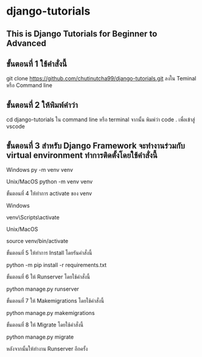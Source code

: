 # django-tutorials
## This is Django Tutorials for Beginner to Advanced

## ขั้นตอนที่ 1 ใช้คำสั่งนี้
git clone https://github.com/chutinutcha99/django-tutorials.git ลงใน Teminal หรือ Command line

## ขั้นตอนที่ 2 ให้พิมพ์คำว่า
cd django-tutorials ใน command line หรือ terminal จากนั้น พิมพ์ว่า code . เพื่อเข้าสู่ vscode 

## ขั้นตอนที่ 3 สำหรับ Django Framework จะทำงานร่วมกับ virtual environment ทำการติดตั้งโดยใช้คำสั่งนี้

Windows
py -m venv venv

Unix/MacOS
python -m venv venv

ขั้นตอนที่ 4 ให้ทำการ activate ของ venv

Windows

venv\Scripts\activate

Unix/MacOS

source venv/bin/activate

ขั้นตอนที่ 5 ให้ทำการ Install โดยรันคำสั่งนี้

python -m pip install -r requirements.txt

ขั้นตอนที่ 6 ให้ Runserver โดยใช้คำสั่งนี้

python manage.py runserver

ขั้นตอนที่ 7 ให้ Makemigrations โดยใช้คำสั่งนี้

python manage.py makemigrations

ขั้นตอนที่ 8 ให้ Migrate โดยใช้คำสั่งนี้

python manage.py migrate

หลังจากนั้นให้ทำงาน Runserver อีกครั้ง


 
